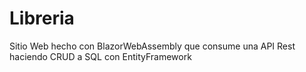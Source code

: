 # Libreria
Sitio Web hecho con BlazorWebAssembly que consume una API Rest haciendo CRUD a SQL con EntityFramework

